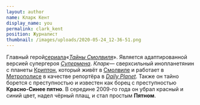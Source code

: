```yaml
---
layout: author
name: Кларк Кент
display_name: you
permalink: clark_kent
position: Журналист
thumbnail: /images/uploads/2020-05-24_12-36-51.png
---
```

Главный герой[сериала](https://ru.wikipedia.org/wiki/%D0%A2%D0%B5%D0%BB%D0%B5%D0%B2%D0%B8%D0%B7%D0%B8%D0%BE%D0%BD%D0%BD%D1%8B%D0%B9_%D1%81%D0%B5%D1%80%D0%B8%D0%B0%D0%BB "Телевизионный сериал")«*[Тайны Смолвиля](https://ru.wikipedia.org/wiki/%D0%A2%D0%B0%D0%B9%D0%BD%D1%8B_%D0%A1%D0%BC%D0%BE%D0%BB%D0%B2%D0%B8%D0%BB%D1%8F "Тайны Смолвиля")*». Является адаптированной версией супергероя *[Супермена](https://ru.wikipedia.org/wiki/%D0%A1%D1%83%D0%BF%D0%B5%D1%80%D0%BC%D0%B5%D0%BD "Супермен")*. *Кларк*— сверхсильный инопланетянин с планеты [Криптон](https://ru.wikipedia.org/w/index.php?title=%D0%9A%D1%80%D0%B8%D0%BF%D1%82%D0%BE%D0%BD_(%D0%BA%D0%BE%D0%BC%D0%B8%D0%BA%D1%81)&action=edit&redlink=1 "Криптон (комикс) (страница отсутствует)"), который живёт в [Смолвиле](https://ru.wikipedia.org/wiki/%D0%A1%D0%BC%D0%BE%D0%BB%D0%B2%D0%B8%D0%BB%D1%8C "Смолвиль") и работает в [Метрополисе](https://ru.wikipedia.org/wiki/%D0%9C%D0%B5%D1%82%D1%80%D0%BE%D0%BF%D0%BE%D0%BB%D0%B8%D1%81_(DC_Comics) "Метрополис (DC Comics)") в качестве репортёра в *[Daily Planet](https://ru.wikipedia.org/w/index.php?title=Daily_Planet&action=edit&redlink=1 "Daily Planet (страница отсутствует)")*. Также он тайно борется с преступностью и известен как борец с преступностью **Красно-Синее пятно**. В середине 2009-го года он убрал красный и синий цвет, надел чёрный плащ, и стал простым **Пятном**.